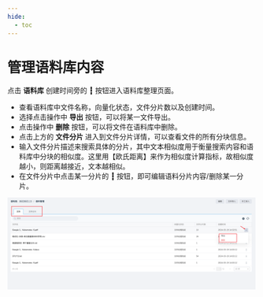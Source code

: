 ```yaml
---
hide:
  - toc
---
```


# 管理语料库内容

点击 **语料库** 创建时间旁的 **┇** 按钮进入语料库整理页面。

- 查看语料库中文件名称，向量化状态，文件分片数以及创建时间。
- 选择点击操作中 **导出** 按钮，可以将某一文件导出。
- 点击操作中 **删除** 按钮，可以将文件在语料库中删除。
- 点击上方的 **文件分片** 进入到文件分片详情，可以查看文件的所有分块信息。
- 输入文件分片描述来搜索具体的分片，其中文本相似度用于衡量搜索内容和语料库中分块的相似度。这里用【欧氏距离】来作为相似度计算指标，故相似度越小，则距离越接近，文本越相似。
- 在文件分片中点击某一分片的 **┇** 按钮，即可编辑语料分片内容/删除某一分片。

![语料库](./images/manage-corpus.png)
